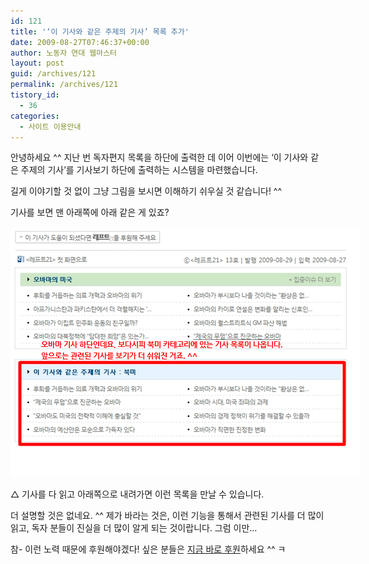 ```yaml
---
id: 121
title: '‘이 기사와 같은 주제의 기사’ 목록 추가'
date: 2009-08-27T07:46:37+00:00
author: 노동자 연대 웹마스터
layout: post
guid: /archives/121
permalink: /archives/121
tistory_id:
  - 36
categories:
  - 사이트 이용안내
---
```

안녕하세요 ^^ 지난 번 독자편지 목록을 하단에 출력한 데 이어 이번에는 ‘이 기사와 같은 주제의 기사’를 기사보기 하단에 출력하는 시스템을 마련했습니다.

길게 이야기할 것 없이 그냥 그림을 보시면 이해하기 쉬우실 것 같습니다! ^^

기사를 보면 맨 아래쪽에 아래 같은 게 있죠?

<div style="width: 570px" class="wp-caption aligncenter">
  <img src="/wp-content/uploads/1/cfile26.uf.120150534D08471D4E7E6D.png" width="560" height="400" alt="이 기사와 같은 주제의 기사" />
  
  <p class="wp-caption-text">
    △ 기사를 다 읽고 아래쪽으로 내려가면 이런 목록을 만날 수 있습니다.
  </p>
</div>

더 설명할 것은 없네요. ^^ 제가 바라는 것은, 이런 기능을 통해서 관련된 기사를 더 많이 읽고, 독자 분들이 진실을 더 많이 알게 되는 것이랍니다. 그럼 이만&#8230;

참- 이런 노력 때문에 후원해야겠다! 싶은 분들은 <a href="http://wspaper.org/B_support.php?from=webmasterBlog" target="_blank">지금 바로 후원</a>하세요 ^^ ㅋ